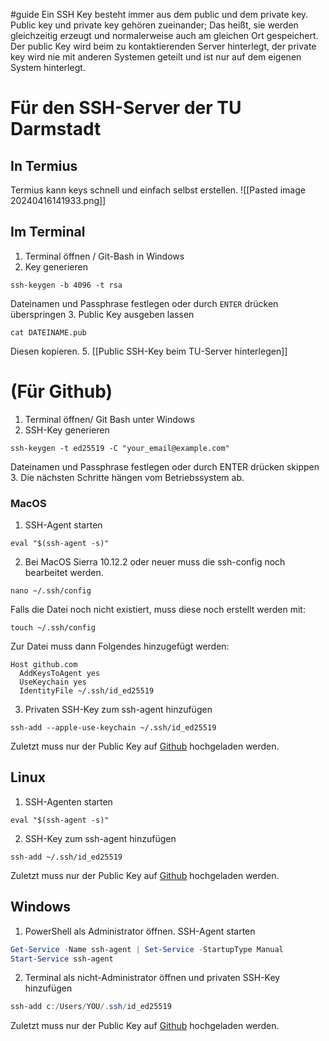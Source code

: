 #guide
Ein SSH Key besteht immer aus dem public und dem private key. 
Public key und private key gehören zueinander; Das heißt, sie werden gleichzeitig erzeugt und normalerweise auch am gleichen Ort gespeichert. Der public Key wird beim zu kontaktierenden Server hinterlegt, der private key wird nie mit anderen Systemen geteilt und ist nur auf dem eigenen System hinterlegt.
# Für den SSH-Server der TU Darmstadt
## In Termius
Termius kann keys schnell und einfach selbst erstellen.
![[Pasted image 20240416141933.png]]
## Im Terminal
1. Terminal öffnen / Git-Bash in Windows
2. Key generieren
```shell
ssh-keygen -b 4096 -t rsa
```
Dateinamen und Passphrase festlegen oder durch `ENTER` drücken überspringen
3. Public Key ausgeben lassen
```shell
cat DATEINAME.pub
```
Diesen kopieren.
5. [[Public SSH-Key beim TU-Server hinterlegen]]
# (Für Github)
1. Terminal öffnen/ Git Bash unter Windows
2. SSH-Key generieren
```shell
ssh-keygen -t ed25519 -C "your_email@example.com"
```
Dateinamen und Passphrase festlegen oder durch ENTER drücken skippen
3. Die nächsten Schritte hängen vom Betriebssystem ab.
### MacOS
1. SSH-Agent starten
```shell
eval "$(ssh-agent -s)"
```
2. Bei MacOS Sierra 10.12.2 oder neuer muss die ssh-config noch bearbeitet werden. 
```shell
nano ~/.ssh/config
```
Falls die Datei noch nicht existiert, muss diese noch erstellt werden mit:
```shell
touch ~/.ssh/config
```
Zur Datei muss dann Folgendes hinzugefügt werden:
```text
Host github.com
  AddKeysToAgent yes
  UseKeychain yes
  IdentityFile ~/.ssh/id_ed25519
```
3. Privaten SSH-Key zum ssh-agent hinzufügen
```shell
ssh-add --apple-use-keychain ~/.ssh/id_ed25519
```
Zuletzt muss nur der Public Key auf [Github](https://github.com/settings/keys) hochgeladen werden.
## Linux
1. SSH-Agenten starten
```shell
eval "$(ssh-agent -s)"
```
2. SSH-Key zum ssh-agent hinzufügen
```shell
ssh-add ~/.ssh/id_ed25519
```
Zuletzt muss nur der Public Key auf [Github](https://github.com/settings/keys) hochgeladen werden.
## Windows
1. PowerShell als Administrator öffnen. SSH-Agent starten
```powershell
Get-Service -Name ssh-agent | Set-Service -StartupType Manual
Start-Service ssh-agent
```
2. Terminal als nicht-Administrator öffnen und privaten SSH-Key hinzufügen
```PowerShell
ssh-add c:/Users/YOU/.ssh/id_ed25519
```
Zuletzt muss nur der Public Key auf [Github](https://github.com/settings/keys) hochgeladen werden.